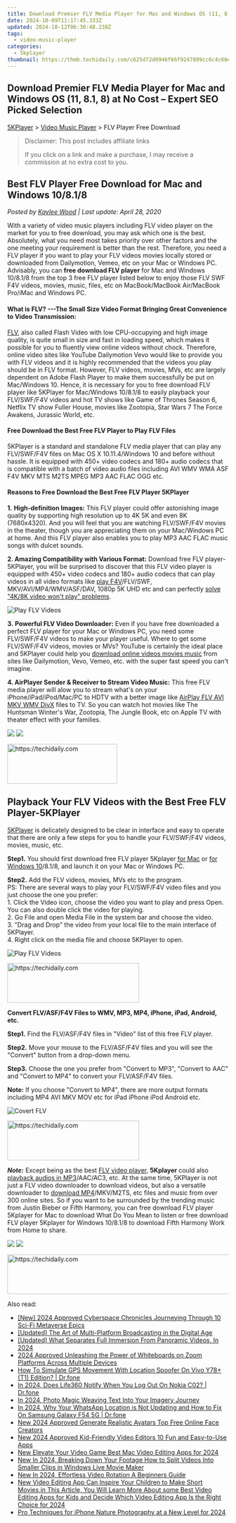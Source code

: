 ```yaml
---
title: Download Premier FLV Media Player for Mac and Windows OS (11, 8.1, 8) at No Cost – Expert SEO Picked Selection
date: 2024-10-09T11:17:45.333Z
updated: 2024-10-12T06:30:48.238Z
tags:
  - video-music-player
categories:
  - 5kplayer
thumbnail: https://thmb.techidaily.com/c625d72d0946f66f9247899cc6c4c66eb70d8cf37963b2732e636693601b56f7.jpg
---
```


## Download Premier FLV Media Player for Mac and Windows OS (11, 8.1, 8) at No Cost – Expert SEO Picked Selection

[5KPlayer](https://tools.techidaily.com/5kplayer/products/) \> [Video Music Player](https://tools.techidaily.com/5kplayer/video-music-player/) \> FLV Player Free Download

>  Disclaimer: This post includes affiliate links
>
>  If you click on a link and make a purchase, I may receive a commission at no extra cost to you.
>

## Best FLV Player Free Download for Mac and Windows 10/8.1/8

 _Posted by [Kaylee Wood](https://www.quora.com/profile/Amanda-Hu-21) | Last update: April 28, 2020_ 

With a variety of video music players including FLV video player on the market for you to free download, you may ask which one is the best. Absolutely, what you need most takes priority over other factors and the one meeting your requirement is better than the rest. Therefore, you need a FLV player if you want to play your FLV videos movies locally stored or downloaded from Dailymotion, Vemeo, etc on your Mac or Windows PC. Advisably, you can **free download FLV player** for Mac and Windows 10/8.1/8 from the top 3 free FLV player listed below to enjoy those FLV SWF F4V videos, movies, music, files, etc on MacBook/MacBook Air/MacBook Pro/iMac and Windows PC. 

#### **What is FLV? ---The Small Size Video Format Bringing Great Convenience to Video Transmission:**

[FLV](https://en.wikipedia.org/wiki/Flash%5FVideo), also called Flash Video with low CPU-occupying and high image quality, is quite small in size and fast in loading speed, which makes it possible for you to fluently view online videos without chock. Therefore, online video sites like YouTube Dailymotion Vevo would like to provide you with FLV videos and it is highly recommended that the videos you play should be in FLV format. However, FLV videos, movies, MVs, etc are largely dependent on Adobe Flash Player to make them successfully be put on Mac/Windows 10\. Hence, it is necessary for you to free download FLV player like 5KPlayer for Mac/Windows 10/8.1/8 to easily playback your FLV/SWF/F4V videos and hot TV shows like Game of Thrones Season 6, Netflix TV show Fuller House, movies like Zootopia, Star Wars 7 The Force Awakens, Jurassic World, etc.

#### **Free Download the Best Free FLV Player to Play FLV Files**

5KPlayer is a standard and standalone FLV media player that can play any FLV/SWF/F4V files on Mac OS X 10.11.4/Windows 10 and before without hassle. It is equipped with 450+ video codecs and 180+ audio codecs that is compatible with a batch of video audio files including AVI WMV WMA ASF F4V MKV MTS M2TS MPEG MP3 AAC FLAC OGG etc.

#### **Reasons to Free Download the Best Free FLV Player 5KPlayer**

**1.** **High-definition Images:** This FLV player could offer astonishing image quality by supporting high resolution up to 4K 5K and even 8K (7680x4320). And you will feel that you are watching FLV/SWF/F4V movies in the theater, though you are appreciating them on your Mac/Windows PC at home. And this FLV player also enables you to play MP3 AAC FLAC music songs with dulcet sounds.

**2\. Amazing Compatibility with Various Format:** Download free FLV player-5KPlayer, you will be surprised to discover that this FLV video player is equipped with 450+ video codecs and 180+ audio codecs that can play videos in all video formats like [play F4V](https://tools.techidaily.com/5kplayer/video-music-player/)/FLV/SWF, MKV/AVI/MP4/WMV/ASF/DAV, 1080p 5K UHD etc and can perfectly [solve "4K/8K video won't play" problems](https://tools.techidaily.com/5kplayer/video-music-player/).

![Play FLV Videos](https://www.5kplayer.com/video-music-player/img/asf-player-02.jpg) 

**3.** **Powerful FLV Video Downloader:** Even if you have free downloaded a perfect FLV player for your Mac or Windows PC, you need some FLV/SWF/F4V videos to make your player useful. Where to get some FLV/SWF/F4V videos, movies or MVs? YouTube is certainly the ideal place and 5KPlayer could help you [download online videos movies music](https://tools.techidaily.com/5kplayer/youtube-download/) from sites like Dailymotion, Vevo, Vemeo, etc. with the super fast speed you can't imagine.

**4\. AirPlayer Sender & Receiver to Stream Video Music:** This free FLV media player will alow you to stream what's on your iPhone/iPad/iPod/Mac/PC to HDTV with a better image like [AirPlay FLV AVI MKV WMV DivX](https://tools.techidaily.com/5kplayer/airplay/) files to TV. So you can watch hot movies like The Huntsman Winter's War, Zootopia, The Jungle Book, etc on Apple TV with theater effect with your families.

[![](https://www.5kplayer.com/video-music-player/../button/freedownwhitewin.png)](https://tools.techidaily.com/5kplayer/products/) [![](https://www.5kplayer.com/video-music-player/../button/freedownbackmac.png)](https://tools.techidaily.com/5kplayer/products/) 

<!-- affiliate ads begin -->
<a href="https://bluettius.sjv.io/c/5597632/2139120/17108" target="_top" id="2139120">
  <img src="//a.impactradius-go.com/display-ad/17108-2139120" border="0" alt="https://techidaily.com" width="250" height="90"/>
</a>
<img height="0" width="0" src="https://bluettius.sjv.io/i/5597632/2139120/17108" style="position:absolute;visibility:hidden;" border="0" />
<!-- affiliate ads end -->

## Playback Your FLV Videos with the Best Free FLV Player-5KPlayer

[5KPlayer](https://tools.techidaily.com/5kplayer/products/) is delicately designed to be clear in interface and easy to operate that there are only a few steps for you to handle your FLV/SWF/F4V videos, movies, music, etc.

**Step1.** You should first download free FLV player 5Kplayer [for Mac](https://tools.techidaily.com/5kplayer/products/) or [for Windows 10](https://tools.techidaily.com/5kplayer/products/)/8.1/8, and launch it on your Mac or Windows PC.

**Step2.** Add the FLV videos, movies, MVs etc to the program.   
PS: There are several ways to play your FLV/SWF/F4V video files and you just choose the one you prefer:  
1\. Click the Video icon, choose the video you want to play and press Open. You can also double click the video for playing.  
2\. Go File and open Media File in the system bar and choose the video.  
3\. "Drag and Drop" the video from your local file to the main interface of 5KPlayer.  
4\. Right click on the media file and choose 5KPlayer to open.

![Play FLV Videos](https://www.5kplayer.com/video-music-player/img/flv-player-free-download.jpg) 

<!-- affiliate ads begin -->
<a href="https://aligracehair.sjv.io/c/5597632/1902319/19272" target="_top" id="1902319">
  <img src="//a.impactradius-go.com/display-ad/19272-1902319" border="0" alt="https://techidaily.com" width="300" height="90"/>
</a>
<img height="0" width="0" src="https://aligracehair.sjv.io/i/5597632/1902319/19272" style="position:absolute;visibility:hidden;" border="0" />
<!-- affiliate ads end -->

**Convert FLV/ASF/F4V Files to WMV, MP3, MP4, iPhone, iPad, Android, etc.**

**Step1.** Find the FLV/ASF/F4V files in "Video" list of this free FLV player. 

**Step2.** Move your mouse to the FLV/ASF/F4V files and you will see the "Convert" button from a drop-down menu.

**Step3.** Choose the one you prefer from "Convert to MP3", "Convert to AAC" and "Convert to MP4" to convert your FLV/ASF/F4V files.

**Note:** If you choose "Convert to MP4", there are more output formats including MP4 AVI MKV MOV etc for iPad iPhone iPod Android etc.

![Covert FLV](https://www.5kplayer.com/video-music-player/img/dav-to-mp4-314.jpg) 

<!-- affiliate ads begin -->
<a href="https://aligracehair.sjv.io/c/5597632/2115946/19272" target="_top" id="2115946">
  <img src="//a.impactradius-go.com/display-ad/19272-2115946" border="0" alt="https://techidaily.com" width="300" height="90"/>
</a>
<img height="0" width="0" src="https://aligracehair.sjv.io/i/5597632/2115946/19272" style="position:absolute;visibility:hidden;" border="0" />
<!-- affiliate ads end -->

_**Note:**_ Except being as the best [FLV video player](https://tools.techidaily.com/5kplayer/video-music-player/), **5Kplayer** could also [playback audios in MP3](https://tools.techidaily.com/5kplayer/video-music-player/)/AAC/AC3, etc. At the same time, 5KPlayer is not just a FLV video downloader to download videos, but also a versatile downloader to [download MP4](https://tools.techidaily.com/5kplayer/youtube-download/)/MKV/M2TS, etc files and music from over 300 online sites. So if you want to be surrounded by the trending music from Justin Bieber or Fifth Harmony, you can free download FLV player 5Kplayer for Mac to download What Do You Mean to listen or free download FLV player 5Kplayer for Windows 10/8.1/8 to download Fifth Harmony Work from Home to share.

[![](https://www.5kplayer.com/video-music-player/../button/freedownwhitewin.png)](https://tools.techidaily.com/5kplayer/products/) [![](https://www.5kplayer.com/video-music-player/../button/freedownbackmac.png)](https://tools.techidaily.com/5kplayer/products/)

<!-- affiliate ads begin -->
<a href="https://ephamedtechinc.pxf.io/c/5597632/2136614/26400" target="_top" id="2136614">
  <img src="//a.impactradius-go.com/display-ad/26400-2136614" border="0" alt="https://techidaily.com" width="728" height="90"/>
</a>
<img height="0" width="0" src="https://ephamedtechinc.pxf.io/i/5597632/2136614/26400" style="position:absolute;visibility:hidden;" border="0" />
<!-- affiliate ads end -->

<ins class="adsbygoogle"
     style="display:block"
     data-ad-format="autorelaxed"
     data-ad-client="ca-pub-7571918770474297"
     data-ad-slot="1223367746"></ins>

<ins class="adsbygoogle"
     style="display:block"
     data-ad-client="ca-pub-7571918770474297"
     data-ad-slot="8358498916"
     data-ad-format="auto"
     data-full-width-responsive="true"></ins>

<span class="atpl-alsoreadstyle">Also read:</span>
<div><ul>
<li><a href="https://fox-links.techidaily.com/new-2024-approved-cyberspace-chronicles-journeying-through-10-sci-fi-metaverse-epics/"><u>[New] 2024 Approved Cyberspace Chronicles Journeying Through 10 Sci-Fi Metaverse Epics</u></a></li>
<li><a href="https://youtube-tips.techidaily.com/ed-the-art-of-multi-platform-broadcasting-in-the-digital-age/"><u>[Updated] The Art of Multi-Platform Broadcasting in the Digital Age</u></a></li>
<li><a href="https://fox-glue.techidaily.com/updated-what-separates-full-immersion-from-panoramic-videos-in-2024/"><u>[Updated] What Separates Full Immersion From Panoramic Videos, In 2024</u></a></li>
<li><a href="https://screen-mirroring-recording.techidaily.com/2024-approved-unleashing-the-power-of-whiteboards-on-zoom-platforms-across-multiple-devices/"><u>2024 Approved Unleashing the Power of Whiteboards on Zoom Platforms Across Multiple Devices</u></a></li>
<li><a href="https://fake-location.techidaily.com/how-to-simulate-gps-movement-with-location-spoofer-on-vivo-y78plus-t1-edition-drfone-by-drfone-virtual-android/"><u>How To Simulate GPS Movement With Location Spoofer On Vivo Y78+ (T1) Edition? | Dr.fone</u></a></li>
<li><a href="https://review-topics.techidaily.com/in-2024-does-life360-notify-when-you-log-out-on-nokia-c02-drfone-by-drfone-virtual-android/"><u>In 2024, Does Life360 Notify When You Log Out On Nokia C02? | Dr.fone</u></a></li>
<li><a href="https://some-guidance.techidaily.com/in-2024-photo-magic-weaving-text-into-your-imagery-journey/"><u>In 2024, Photo Magic Weaving Text Into Your Imagery Journey</u></a></li>
<li><a href="https://location-social.techidaily.com/in-2024-why-your-whatsapp-location-is-not-updating-and-how-to-fix-on-samsung-galaxy-f54-5g-drfone-by-drfone-virtual-android/"><u>In 2024, Why Your WhatsApp Location is Not Updating and How to Fix On Samsung Galaxy F54 5G | Dr.fone</u></a></li>
<li><a href="https://video-creation-software.techidaily.com/new-2024-approved-generate-realistic-avatars-top-free-online-face-creators/"><u>New 2024 Approved Generate Realistic Avatars Top Free Online Face Creators</u></a></li>
<li><a href="https://video-creation-software.techidaily.com/new-2024-approved-kid-friendly-video-editors-10-fun-and-easy-to-use-apps/"><u>New 2024 Approved Kid-Friendly Video Editors 10 Fun and Easy-to-Use Apps</u></a></li>
<li><a href="https://video-creation-software.techidaily.com/new-elevate-your-video-game-best-mac-video-editing-apps-for-2024/"><u>New Elevate Your Video Game Best Mac Video Editing Apps for 2024</u></a></li>
<li><a href="https://video-creation-software.techidaily.com/new-in-2024-breaking-down-your-footage-how-to-split-videos-into-smaller-clips-in-windows-live-movie-maker/"><u>New In 2024, Breaking Down Your Footage How to Split Videos Into Smaller Clips in Windows Live Movie Maker</u></a></li>
<li><a href="https://video-creation-software.techidaily.com/new-in-2024-effortless-video-rotation-a-beginners-guide/"><u>New In 2024, Effortless Video Rotation A Beginners Guide</u></a></li>
<li><a href="https://video-creation-software.techidaily.com/new-video-editing-app-can-inspire-your-children-to-make-short-moviesin-this-article-you-will-learn-more-about-some-best-video-editing-apps-for-kids-and-deci/"><u>New Video Editing App Can Inspire Your Children to Make Short Movies,in This Article, You Will Learn More About some Best Video Editing Apps for Kids and Decide Which Video Editing App Is the Right Choice for 2024</u></a></li>
<li><a href="https://fox-info.techidaily.com/pro-techniques-for-iphone-nature-photography-at-a-new-level-for-2024/"><u>Pro Techniques for iPhone Nature Photography at a New Level for 2024</u></a></li>
</ul></div>

